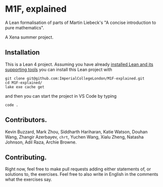 # M1F, explained

A Lean formalisation of parts of Martin Liebeck's "A concise introduction to pure mathematics".

A Xena summer project.

## Installation

This is a Lean 4 project. Assuming you have already [installed Lean and its supporting tools](https://leanprover-community.github.io/get_started.html#regular-install) you can install this Lean project with

```
git clone git@github.com:ImperialCollegeLondon/M1F-explained.git
cd M1F-explained/
lake exe cache get
```

and then you can start the project in VS Code by typing
```
code .
```

## Contributors.

Kevin Buzzard, Mark Zhou, Siddharth Hariharan, Katie Watson, Douhan Wang, Zhangir Azerbayev, `chrt`, Yuchen Wang, Xialu Zheng, Natasha Johnson, Adil Raza, Archie Browne.

## Contributing.

Right now, feel free to make pull requests adding either statements of, or solutions to, the exercises. Feel free to also write in English in the comments what the exercises say.

